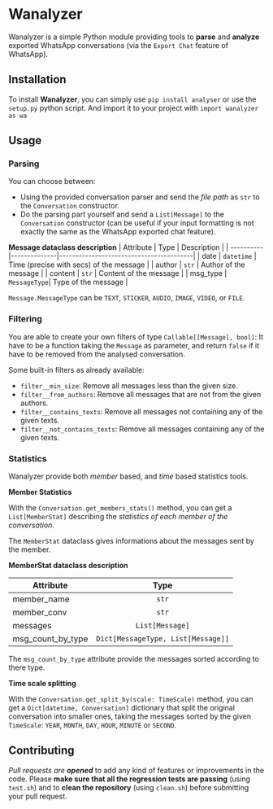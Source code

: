 # Wanalyzer

Wanalyzer is a simple Python module providing tools to **parse** and **analyze** exported WhatsApp conversations (via the `Export Chat` feature of WhatsApp).

## Installation

To install **Wanalyzer**, you can simply use ``pip install analyser`` or use the `setup.py` python script.
And import it to your project with `import wanalyzer as wa` 

## Usage


### Parsing
You can choose between:
- Using the provided conversation parser and send the *file path* as `str` to the `Conversation` constructor.
- Do the parsing part yourself and send a `List[Message]` to the `Conversation` constructor (can be useful if your input formatting is not exactly the same as the WhatsApp exported chat feature).

**Message dataclass description**
| Attribute | Type         | Description                             |
| ----------|--------------|-----------------------------------------|
| date      | `datetime`   | Time (precise with secs) of the message |
| author    | `str`        | Author of the message                   |
| content   | `str`        | Content of the message                  |
| msg_type  | `MessageType`| Type of the message                     |

`Message.MessageType` can be `TEXT`, `STICKER`, `AUDIO`, `IMAGE`, `VIDEO`, or `FILE`.


### Filtering
You are able to create your own filters of type `Callable[[Message], bool]`: It have to be a function taking the `Message` as parameter, and return `false` if it have to be removed from the analysed conversation.

Some built-in filters as already available:
- `filter__min_size`: Remove all messages less than the given size.
- `filter__from_authors`: Remove all messages that are not from the given authors.
- `filter__contains_texts`: Remove all messages not containing any of the given texts.
- `filter__not_contains_texts`: Remove all messages containing any of the given texts.

### Statistics

Wanalyzer provide both *member* based, and *time* based statistics tools.

**Member Statistics**

With the `Conversation.get_members_stats()` method, you can get a `List[MemberStat]` describing the *statistics of each member of the conversation*.

The `MemberStat` dataclass gives informations about the messages sent by the member.

**MemberStat dataclass description**

| Attribute          | Type                                | 
| -------------------|:-----------------------------------:|
| member_name        | `str`                               |
| member_conv        | `str`                               | 
| messages           | `List[Message]`                     |
| msg_count_by_type  | `Dict[MessageType, List[Message]]`  |

The `msg_count_by_type` attribute provide the messages sorted according to there type.

**Time scale splitting**

With the `Conversation.get_split_by(scale: TimeScale)` method, you can get a `Dict[datetime, Conversation]` dictionary that split the original conversation into smaller ones, taking the messages sorted by the given `TimeScale`: `YEAR`, `MONTH`, `DAY`, `HOUR`, `MINUTE` or `SECOND`.

## Contributing

*Pull requests are **opened*** to add any kind of features or improvements in the code.
Please **make sure that all the regression tests are passing** (using `test.sh`) and to **clean the repository** (using `clean.sh`) before submitting your pull request.

